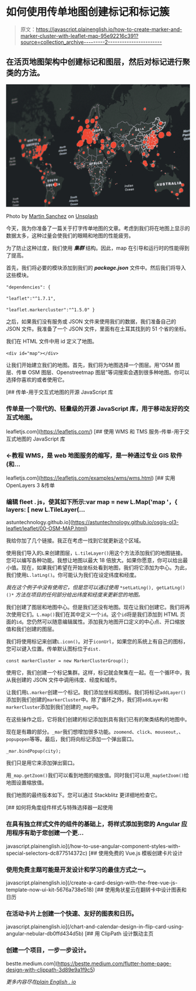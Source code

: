 # 如何使用传单地图创建标记和标记簇

> 原文：<https://javascript.plainenglish.io/how-to-create-marker-and-marker-cluster-with-leaflet-map-95e92216c391?source=collection_archive---------2----------------------->

## 在活页地图架构中创建标记和图层，然后对标记进行聚类的方法。

![](img/e0485c39b296af5b305b3c8c924f8259.png)

Photo by [Martin Sanchez](https://unsplash.com/@martinsanchez?utm_source=medium&utm_medium=referral) on [Unsplash](https://unsplash.com?utm_source=medium&utm_medium=referral)

今天，我为你准备了一篇关于打字传单地图的文章。考虑到我们将在地图上显示的数据太多，这种过量会使我们的眼睛和地图的性能疲劳。

为了防止这种过度，我们使用 ***集群*** 结构。因此，map 在引导和运行时的性能得到了提高。

首先，我们将必要的模块添加到我们的 ***package.json*** 文件中。然后我们将导入这些模块。

`"dependencies": {`

`"leaflet":"^1.7.1",`

`"leaflet.markercluster":"^1.5.0" }`

之后，如果我们没有服务或 JSON 文件来使用我们的数据，我们准备自己的 JSON 文件。我准备了一个 JSON 文件，里面有在土耳其找到的 51 个省的坐标。

我们在 HTML 文件中用 id 定义了地图。

`<div id="map"></div>`

让我们开始建立我们的地图。首先，我们将为地图选择一个图层。用“OSM 图层、传单 OSM 图层、Openstreetmap 图层”等词搜索会遇到很多种地图。你可以选择你喜欢的或者使用它。

[](https://leafletjs.com/) [## 传单-用于交互式地图的开源 JavaScript 库

### 传单是一个现代的、轻量级的开源 JavaScript 库，用于移动友好的交互式地图。

leafletjs.com](https://leafletjs.com/) [](https://leafletjs.com/examples/wms/wms.html) [## 使用 WMS 和 TMS 服务-传单-用于交互式地图的 JavaScript 库

### ←教程 WMS，是 web 地图服务的缩写，是一种通过专业 GIS 软件(和…

leafletjs.com](https://leafletjs.com/examples/wms/wms.html)  [## 实用 OpenLayers 3 &传单

### 编辑 fleet . js，使其如下所示:var map = new L.Map('map '，{ layers: [ new L.TileLayer(…

astuntechnology.github.io](https://astuntechnology.github.io/osgis-ol3-leaflet/leaflet/00-OSM-MAP.html) 

我给你加了几个链接。我正在考虑一找到它就更新这个区域。

使用我们导入的`L`来创建图层，`L.tileLayer()`用这个方法添加我们的地图链接。您可以编写各种功能。我想让地图以最大 18 倍放大。如果你愿意，你可以给出最小值。现在，如果我们希望在开始坐标处看到地图，我们将它添加为中心。为此，我们使用`L.latLng()`。你可能认为我们在设定纬度和经度。

*我在这个例子中没有使用它，但是您可以通过使用* `*setLatLng(), getLatLng()()*` *方法在项目的任何部分给出纬度和经度来更新您的地图。*

我们创建了图层和地图中心。但是我们还没有地图。现在让我们创建它。我们将再次使用它们。`L.map()`我们在其中定义一个`id`。这个`id`将是我们添加到 HTML 页面的`id`。您仍然可以随意编辑属性。添加我为地图开口定义的中心点、开口缩放值和我们创建的图层。

我们将使用标记来创建`L.icon()`。对于`iconUrl`，如果您的系统上有自己的图标，您可以键入位置。传单默认图标位于`dist.`

`const markerCluster = new MarkerClusterGroup();`

使用它，我们创建一个标记集群。这样，标记就会聚集在一起。在一个循环中，我从我创建的 JSON 文件中调用纬度、经度和城市。

让我们用`L.marker`创建一个标记。我们添加坐标和图标。我们将标记`addLayer()`添加到我们创建的`markerCluster`中。除了循环之外，我们将`addLayer`和`markerCluster`添加到我们创建的`_map`中。

在这些操作之后，它将我们创建的标记添加到具有我们已有的聚类结构的地图中。

现在是有趣的部分。`_mar`我们想增加很多功能。`zoomend`、`click`、`mouseout,`、`popupopen`等等。最后，我们将向标记添加一个弹出窗口。

`_mar.bindPopup(city);`

我们只是用它来添加弹出窗口。

用`_map.getZoom()`我们可以看到地图的缩放值。同时我们可以用`_mapSetZoom()`给地图设置缩放值。

我们地图的最终版本如下。您可以通过 Stackblitz 更详细地检查它。

[](/how-to-use-angular-component-styles-with-special-selectors-dc877514372c) [## 如何将角度组件样式与特殊选择器一起使用

### 在具有独立样式文件的组件的基础上，将样式添加到您的 Angular 应用程序有助于您创建一个更…

javascript.plainenglish.io](/how-to-use-angular-component-styles-with-special-selectors-dc877514372c) [](/create-a-card-design-with-the-free-vue-js-template-now-ui-kit-5676a738e518) [## 使用免费的 Vue.js 模板创建卡片设计

### 使用免费主题可能是开发设计和学习的最佳方式之一。

javascript.plainenglish.io](/create-a-card-design-with-the-free-vue-js-template-now-ui-kit-5676a738e518) [](/chart-and-calendar-design-in-flip-card-using-angular-nebular-db0ffd434d5b) [## 使用角状星云在翻转卡中设计图表和日历

### 在活动卡片上创建一个快速、友好的图表和日历。

javascript.plainenglish.io](/chart-and-calendar-design-in-flip-card-using-angular-nebular-db0ffd434d5b) [](https://bestte.medium.com/flutter-home-page-design-with-clippath-3d89e9a1f9c5) [## 用 ClipPath 设计飘动主页

### 创建一个项目，一步一步设计。

bestte.medium.com](https://bestte.medium.com/flutter-home-page-design-with-clippath-3d89e9a1f9c5) 

*更多内容尽在*[*plain English . io*](http://plainenglish.io/)